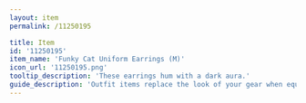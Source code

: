 ```yaml
---
layout: item
permalink: /11250195

title: Item
id: '11250195'
item_name: 'Funky Cat Uniform Earrings (M)'
icon_url: '11250195.png'
tooltip_description: 'These earrings hum with a dark aura.'
guide_description: 'Outfit items replace the look of your gear when equipped.'
---
```

